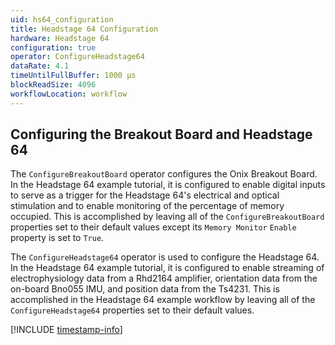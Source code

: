```yaml
---
uid: hs64_configuration
title: Headstage 64 Configuration
hardware: Headstage 64
configuration: true
operator: ConfigureHeadstage64
dataRate: 4.1
timeUntilFullBuffer: 1000 μs
blockReadSize: 4096
workflowLocation: workflow
---
```


## Configuring the Breakout Board and Headstage 64

The `ConfigureBreakoutBoard` operator configures the Onix Breakout Board. In the Headstage 64 example tutorial, it is
configured to enable digital inputs to serve as a trigger for the Headstage 64's electrical and optical stimulation and
to enable monitoring of the percentage of memory occupied. This is accomplished by leaving all of the
`ConfigureBreakoutBoard` properties set to their default values except its `Memory Monitor` `Enable` property is set to
`True`. 

The `ConfigureHeadstage64` operator is used to configure the Headstage 64. In the Headstage 64 example tutorial, it is
configured to enable streaming of electrophysiology data from a Rhd2164 amplifier, orientation data from the on-board
Bno055 IMU, and position data from the Ts4231. This is accomplished in the Headstage 64 example workflow by leaving all
of the `ConfigureHeadstage64` properties set to their default values.

[!INCLUDE [timestamp-info](../../../includes/configuration-timestamp.md)]
